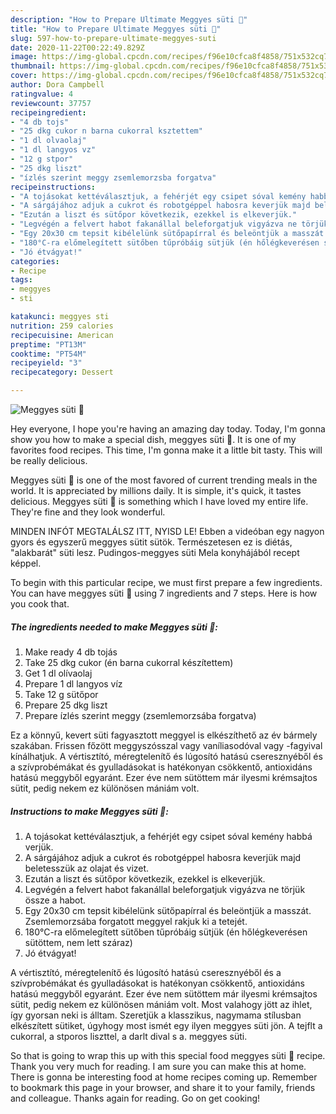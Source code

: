 ```yaml
---
description: "How to Prepare Ultimate Meggyes süti 🍒"
title: "How to Prepare Ultimate Meggyes süti 🍒"
slug: 597-how-to-prepare-ultimate-meggyes-suti
date: 2020-11-22T00:22:49.829Z
image: https://img-global.cpcdn.com/recipes/f96e10cfca8f4858/751x532cq70/meggyes-suti-🍒-recept-foto.jpg
thumbnail: https://img-global.cpcdn.com/recipes/f96e10cfca8f4858/751x532cq70/meggyes-suti-🍒-recept-foto.jpg
cover: https://img-global.cpcdn.com/recipes/f96e10cfca8f4858/751x532cq70/meggyes-suti-🍒-recept-foto.jpg
author: Dora Campbell
ratingvalue: 4
reviewcount: 37757
recipeingredient:
- "4 db tojs"
- "25 dkg cukor n barna cukorral ksztettem"
- "1 dl olvaolaj"
- "1 dl langyos vz"
- "12 g stpor"
- "25 dkg liszt"
- "ízlés szerint meggy zsemlemorzsba forgatva"
recipeinstructions:
- "A tojásokat kettéválasztjuk, a fehérjét egy csipet sóval kemény habbá verjük."
- "A sárgájához adjuk a cukrot és robotgéppel habosra keverjük majd beletesszük az olajat és vizet."
- "Ezután a liszt és sütőpor következik, ezekkel is elkeverjük."
- "Legvégén a felvert habot fakanállal beleforgatjuk vigyázva ne törjük össze a habot."
- "Egy 20x30 cm tepsit kibélelünk sütőpapírral és beleöntjük a masszát. Zsemlemorzsába forgatott meggyel rakjuk ki a tetejét."
- "180°C-ra előmelegített sütőben tűpróbáig sütjük (én hőlégkeverésen sütöttem, nem lett száraz)"
- "Jó étvágyat!"
categories:
- Recipe
tags:
- meggyes
- sti

katakunci: meggyes sti 
nutrition: 259 calories
recipecuisine: American
preptime: "PT13M"
cooktime: "PT54M"
recipeyield: "3"
recipecategory: Dessert

---
```



![Meggyes süti 🍒](https://img-global.cpcdn.com/recipes/f96e10cfca8f4858/751x532cq70/meggyes-suti-🍒-recept-foto.jpg)

Hey everyone, I hope you're having an amazing day today. Today, I'm gonna show you how to make a special dish, meggyes süti 🍒. It is one of my favorites food recipes. This time, I'm gonna make it a little bit tasty. This will be really delicious.

Meggyes süti 🍒 is one of the most favored of current trending meals in the world. It is appreciated by millions daily. It is simple, it's quick, it tastes delicious. Meggyes süti 🍒 is something which I have loved my entire life. They're fine and they look wonderful.

MINDEN INFÓT MEGTALÁLSZ ITT, NYISD LE! Ebben a videóban egy nagyon gyors és egyszerű meggyes sütit sütök. Természetesen ez is diétás, &#34;alakbarát&#34; süti lesz. Pudingos-meggyes süti Mela konyhájából recept képpel.


To begin with this particular recipe, we must first prepare a few ingredients. You can have meggyes süti 🍒 using 7 ingredients and 7 steps. Here is how you cook that.

<!--inarticleads1-->

##### The ingredients needed to make Meggyes süti 🍒:

1. Make ready 4 db tojás
1. Take 25 dkg cukor (én barna cukorral készítettem)
1. Get 1 dl olívaolaj
1. Prepare 1 dl langyos víz
1. Take 12 g sütőpor
1. Prepare 25 dkg liszt
1. Prepare ízlés szerint meggy (zsemlemorzsába forgatva)


Ez a könnyű, kevert süti fagyasztott meggyel is elkészíthető az év bármely szakában. Frissen főzött meggyszósszal vagy vaníliasodóval vagy -fagyival kínálhatjuk. A vértisztító, méregtelenítő és lúgosító hatású cseresznyéből és a szívprobémákat és gyulladásokat is hatékonyan csökkentő, antioxidáns hatású meggyből egyaránt. Ezer éve nem sütöttem már ilyesmi krémsajtos sütit, pedig nekem ez különösen mániám volt. 

<!--inarticleads2-->

##### Instructions to make Meggyes süti 🍒:

1. A tojásokat kettéválasztjuk, a fehérjét egy csipet sóval kemény habbá verjük.
1. A sárgájához adjuk a cukrot és robotgéppel habosra keverjük majd beletesszük az olajat és vizet.
1. Ezután a liszt és sütőpor következik, ezekkel is elkeverjük.
1. Legvégén a felvert habot fakanállal beleforgatjuk vigyázva ne törjük össze a habot.
1. Egy 20x30 cm tepsit kibélelünk sütőpapírral és beleöntjük a masszát. Zsemlemorzsába forgatott meggyel rakjuk ki a tetejét.
1. 180°C-ra előmelegített sütőben tűpróbáig sütjük (én hőlégkeverésen sütöttem, nem lett száraz)
1. Jó étvágyat!


A vértisztító, méregtelenítő és lúgosító hatású cseresznyéből és a szívprobémákat és gyulladásokat is hatékonyan csökkentő, antioxidáns hatású meggyből egyaránt. Ezer éve nem sütöttem már ilyesmi krémsajtos sütit, pedig nekem ez különösen mániám volt. Most valahogy jött az ihlet, így gyorsan neki is álltam. Szeretjük a klasszikus, nagymama stílusban elkészített sütiket, úgyhogy most ismét egy ilyen meggyes süti jön. A tejflt a cukorral, a stporos liszttel, a darlt dival s a. meggyes süti. 

So that is going to wrap this up with this special food meggyes süti 🍒 recipe. Thank you very much for reading. I am sure you can make this at home. There is gonna be interesting food at home recipes coming up. Remember to bookmark this page in your browser, and share it to your family, friends and colleague. Thanks again for reading. Go on get cooking!

